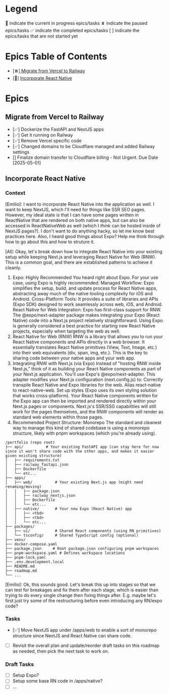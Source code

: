 
# Legend
🚧 indicate the current in progress epics/tasks
⏸️ indicate the paused epics/tasks
✅ indicate the completed epics/tasks
[ ] indicate the epics/tasks that are not started yet

# Epics Table of Contents
- [⏸️][ Migrate from Vercel to Railway](roadmap.md#migrate-from-vercel-to-railway)
- [🚧] [Incorporate React Native](roadmap.md#incorporate-react-native)


# Epics
## Migrate from Vercel to Railway

- [✅] Dockerize the FastAPI and NextJS apps
- [✅] Get it running on Railway
- [✅] Remove Vercel specific code
- [✅] Changed domains to be Cloudflare managed and added Railway settings
- [] Finalize domain transfer to Cloudflare billing - Not Urgent. Due Date [2025-05-01]

## Incorporate React Native

### Context
[Emilio]: I want to incorporate React Native into the application as well. I want to keep NextJS, which I'll need for things like SSR SEO pages. However, my ideal state is that I can have some pages written in ReactNative that are rendered on both native apps, but can also be accessed in ReactNativeWeb as well (which I *think* can be hosted inside of NextJS pages?). I don't want to do anything hacky, so let me know best practices here. Also, I heard good things about Expo? Help me think through how to go about this and how to struture it. 

[AI]: Okay, let's break down how to integrate React Native into your existing setup while keeping Next.js and leveraging React Native for Web (RNW). This is a common goal, and there are established patterns to achieve it cleanly.
1. Expo: Highly Recommended
You heard right about Expo. For your use case, using Expo is highly recommended:
Managed Workflow: Expo simplifies the setup, build, and update process for React Native apps, abstracting away much of the native tooling complexity for iOS and Android.
Cross-Platform Tools: It provides a suite of libraries and APIs (Expo SDK) designed to work seamlessly across web, iOS, and Android.
React Native for Web Integration: Expo has first-class support for RNW. The @expo/next-adapter package makes integrating your Expo (React Native) code into a Next.js project relatively straightforward.
Using Expo is generally considered a best practice for starting new React Native projects, especially when targeting the web as well.
2. React Native for Web (RNW)
RNW is a library that allows you to run your React Native components and APIs directly in a web browser. It essentially translates React Native primitives (View, Text, Image, etc.) into their web equivalents (div, span, img, etc.). This is the key to sharing code between your native apps and your web app.
3. Integrating RNW with Next.js (via Expo)
Instead of "hosting RNW inside Next.js," think of it as building your React Native components as part of your Next.js application.
You'll use Expo's @expo/next-adapter. This adapter modifies your Next.js configuration (next.config.js) to:
Correctly transpile React Native and Expo libraries for the web.
Alias react-native to react-native-web.
Set up styles (Expo uses its own styling solution that works cross-platform).
Your React Native components written for the Expo app can then be imported and rendered directly within your Next.js pages or components. Next.js's SSR/SSG capabilities will still work for the pages themselves, and the RNW components will render as standard web elements within those pages.
4. Recommended Project Structure: Monorepo
The standard and cleanest way to manage this kind of shared codebase is using a monorepo structure, likely with pnpm workspaces (which you're already using).

```text 
/portfolio (repo root)
├── api/          # Your existing FastAPI app (can stay here for now since it won't share code with the other apps, and makes it easier given existing structure)
│   ├── requirements.txt
│   ├── railway_fastapi.json
│   ├── Dockerfile
│   └── etc...
├── apps/
│   ├── web/          # Your existing Next.js app (might need renaming/moving)
│   │   ├── package.json
│   │   ├── railway_nextjs.json
│   │   ├── Dockerfile
│   │   └── etc...
│   ├── native/       # Your new Expo (React Native) app
│   │   ├── <tbd>
│   │   ├── <tbd>
│   │   └── etc...
├── packages/
│   ├── ui/           # Shared React components (using RN primitives)
│   └── tsconfig/     # Shared TypeScript config (optional)
├── venv/
├── docker-compose.yaml
├── package.json     # Root package.json configuring pnpm workspaces
├── pnpm-workspace.yaml # Defines workspace locations
├── pnpm-lock.yaml 
├── .env.development.local
├── README.md
├── roadmap.md
└── ...
```

[Emilio]: Ok, this sounds good. Let's break this up into stages so that we can test for breakages and fix them after each stage, which is easier than trying to do every single change then fixing things after. E.g. maybe let's first just try some of the restructuring before even introducing any RN/expo code?

### Tasks
- [✅] Move NextJS app under /apps/web to enable a sort of monorepo structure since NextJS and React Native can share code.  
- [ ] Revisit the overall plan and update/reorder draft tasks on this roadmap as needed, then pick the next task to work on. 

### Draft Tasks
- [ ] Setup Expo? 
- [ ] Setup some base RN code in /apps/native?
- [ ] <tbd>...
